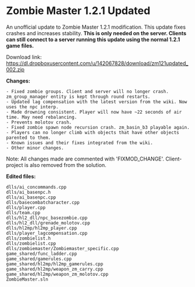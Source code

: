 # Zombie Master 1.2.1 Updated
An unofficial update to Zombie Master 1.2.1 modification. This update fixes crashes and increases stability.
**This is only needed on the server. Clients can still connect to a server running this update using the normal 1.2.1 game files.**


Download link: https://dl.dropboxusercontent.com/u/142067828/download/zm121updated_002.zip


**Changes:**

    - Fixed zombie groups. Client and server will no longer crash. zm_group_manager entity is kept through round restarts.
    - Updated lag compensation with the latest version from the wiki. Now uses the npc interp.
    - Made drowning consistent. Player will now have ~22 seconds of air time. May need rebalancing.
    - Prevents molotov crash.
    - Fixed zombie spawn node recursion crash. zm_basin_b3 playable again.
    - Players can no longer climb with objects that have other objects parented to them.
    - Known issues and their fixes integrated from the wiki.
    - Other minor changes.

Note: All changes made are commented with 'FIXMOD_CHANGE'. Client-project is also removed from the solution.


**Edited files:**

    dlls/ai_concommands.cpp
    dlls/ai_basenpc.h
    dlls/ai_basenpc.cpp
    dlls/basecombatcharacter.cpp
    dlls/player.cpp
    dlls/team.cpp
    dlls/hl2_dll/npc_basezombie.cpp
    dlls/hl2_dll/grenade_molotov.cpp
    dlls/hl2mp/hl2mp_player.cpp
    dlls/player_lagcompensation.cpp
    dlls/zombielist.h
    dlls/zombielist.cpp
    dlls/zombiemaster/Zombiemaster_specific.cpp
    game_shared/func_ladder.cpp
    game_shared/gamerules.cpp
    game_shared/hl2mp/hl2mp_gamerules.cpp
    game_shared/hl2mp/weapon_zm_carry.cpp
    game_shared/hl2mp/weapon_zm_molotov.cpp
    ZombieMaster.sln